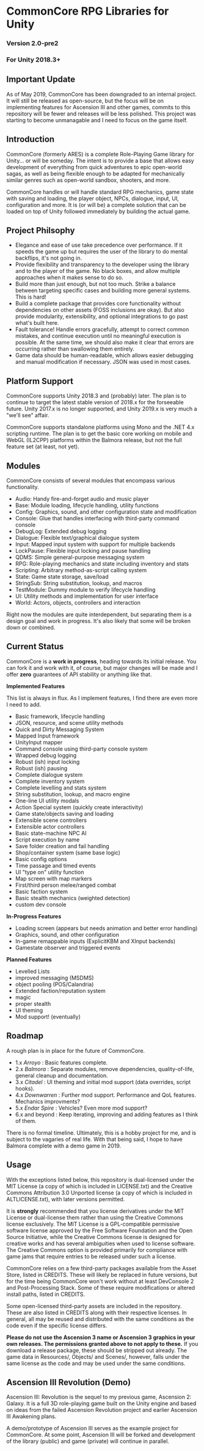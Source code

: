 # CommonCore RPG Libraries for Unity
### Version 2.0-pre2
### For Unity 2018.3+

## Important Update

As of May 2019, CommonCore has been downgraded to an internal project. It will still be released as open-source, but the focus will be on implementing features for Ascension III and other games, commits to this repository will be fewer and releases will be less polished. This project was starting to become unmanagable and I need to focus on the game itself.

## Introduction

CommonCore (formerly ARES) is a complete Role-Playing Game library for Unity... or will be someday. The intent is to provide a base that allows easy development of everything from quick adventures to epic open-world sagas, as well as being flexible enough to be adapted for mechanically similar genres such as open-world sandbox, shooters, and more.

CommonCore handles or will handle standard RPG mechanics, game state with saving and loading, the player object, NPCs, dialogue, input, UI, configuration and more. It is (or will be) a complete solution that can be loaded on top of Unity followed immediately by building the actual game.

## Project Philsophy


* Elegance and ease of use take precedence over performance. If it speeds the game up but requires the user of the library to do mental backflips, it's not going in.
* Provide flexibility and transparency to the developer using the library and to the player of the game. No black boxes, and allow multiple approaches when it makes sense to do so.
* Build more than just enough, but not too much. Strike a balance between targeting specific cases and building more general systems. This is hard!
* Build a complete package that provides core functionality without dependencies on other assets (FOSS inclusions are okay). But also provide modularity, extensibility, and optional integrations to go past what's built here.
* Fault tolerance! Handle errors gracefully, attempt to correct common mistakes, and continue execution until no meaningful execution is possible. At the same time, we should also make it clear that errors are occurring rather than swallowing them entirely.
* Game data should be human-readable, which allows easier debugging and manual modification if necessary. JSON was used in most cases.

## Platform Support

CommonCore supports Unity 2018.3 and (probably) later. The plan is to continue to target the latest stable version of 2018.x for the forseeable future. Unity 2017.x is no longer supported, and Unity 2019.x is very much a "we'll see" affair.

CommonCore supports standalone platforms using Mono and the .NET 4.x scripting runtime. The plan is to get the basic core working on mobile and WebGL (IL2CPP) platforms within the Balmora release, but not the full feature set (at least, not yet).

## Modules

CommonCore consists of several modules that encompass various functionality.

* Audio: Handy fire-and-forget audio and music player
* Base: Module loading, lifecycle handling, utility functions
* Config: Graphics, sound, and other configuration state and modification
* Console: Glue that handles interfacing with third-party command console
* DebugLog: Extended debug logging
* Dialogue: Flexible text/graphical dialogue system
* Input: Mapped input system with support for multiple backends
* LockPause: Flexible input locking and pause handling
* QDMS: Simple general-purpose messaging system
* RPG: Role-playing mechanics and state including inventory and stats
* Scripting: Arbitrary method-as-script calling system
* State: Game state storage, save/load
* StringSub: String substitution, lookup, and macros
* TestModule: Dummy module to verify lifecycle handling
* UI: Utility methods and implementation for user interface
* World: Actors, objects, controllers and interaction

Right now the modules are quite interdependent, but separating them is a design goal and work in progress. It's also likely that some will be broken down or combined.

## Current Status

CommonCore is a **work in progress**, heading towards its initial release. You can fork it and work with it, of course, but major changes will be made and I offer **zero** guarantees of API stability or anything like that.

**Implemented Features**

This list is always in flux. As I implement features, I find there are even more I need to add.

* Basic framework, lifecycle handling
* JSON, resource, and scene utility methods
* Quick and Dirty Messaging System
* Mapped Input framework
* UnityInput mapper
* Command console using third-party console system
* Wrapped debug logging
* Robust (ish) input locking
* Robust (ish) pausing
* Complete dialogue system
* Complete inventory system
* Complete levelling and stats system
* String substitution, lookup, and macro engine
* One-line UI utility modals
* Action Special system (quickly create interactivity)
* Game state/objects saving and loading
* Extensible scene controllers
* Extensible actor controllers
* Basic state-machine NPC AI
* Script execution by name
* Save folder creation and fail handling
* Shop/container system (same base logic)
* Basic config options
* Time passage and timed events
* UI "type on" utility function
* Map screen with map markers
* First/third person melee/ranged combat
* Basic faction system
* Basic stealth mechanics (weighted detection)
* custom dev console

**In-Progress Features**

* Loading screen (appears but needs animation and better error handling)
* Graphics, sound, and other configuration
* In-game remappable inputs (ExplicitKBM and XInput backends)
* Gamestate observer and triggered events

**Planned Features**

* Levelled Lists
* improved messaging (MSDMS)
* object pooling (POS/Calandria)
* Extended faction/reputation system
* magic
* proper stealth
* UI theming 
* Mod support! (eventually)

## Roadmap

A rough plan is in place for the future of CommonCore.

* 1.x _Arroyo_ : Basic features complete.
* 2.x _Balmora_ : Separate modules, remove dependencies, quality-of-life, general cleanup and documentation.
* 3.x _Citadel_ : UI theming and initial mod support (data overrides, script hooks).
* 4.x _Downwarren_ : Further mod support. Performance and QoL features. Mechanics improvments?
* 5.x _Endar Spire_ : Vehicles? Even more mod support?
* 6.x and beyond : Keep iterating, improving and adding features as I think of them.

There is no formal timeline. Ultimately, this is a hobby project for me, and is subject to the vagaries of real life. With that being said, I hope to have Balmora complete with a demo game in 2019.

## Usage

With the exceptions listed below, this repository is dual-licensed under the MIT License (a copy of which is included in LICENSE.txt) and the Creative Commons Attribution 3.0 Unported license (a copy of which is included in ALTLICENSE.txt), with later versions permitted.

It is **strongly** recommended that you license derivatives under the MIT License or dual-license them rather than using the Creative Commons license exclusively. The MIT License is a GPL-compatible permissive software license approved by the Free Software Foundation and the Open Source Initiative, while the Creative Commons license is designed for creative works and has several ambiguities when used to license software. The Creative Commons option is provided primarily for compliance with game jams that require entries to be released under such a license.

CommonCore relies on a few third-party packages available from the Asset Store, listed in CREDITS. These will likely be replaced in future versions, but for the time being CommonCore won't work without at least DevConsole 2 and Post-Processing Stack. Some of these require modifications or altered install paths, listed in CREDITS.

Some open-licensed third-party assets are included in the repository. These are also listed in CREDITS along with their respective licenses. In general, all may be reused and distributed with the same conditions as the code even if the specific license differs.

**Please do not use the Ascension 3 name or Ascension 3 graphics in your own releases. The permissions granted above to not apply to these.** If you download a release package, these should be stripped out already. The game data in Resources/, Objects/ and Scenes/, however, falls under the same license as the code and may be used under the same conditions.

## Ascension III Revolution (Demo)

Ascension III: Revolution is the sequel to my previous game, Ascension 2: Galaxy. It is a full 3D role-playing game built on the Unity engine and based on ideas from the failed Ascension Revolution project and earlier Ascension III Awakening plans. 

A demo/prototype of Ascension III serves as the example project for CommonCore. At some point, Ascension III will be forked and development of the library (public) and game (private) will continue in parallel.

